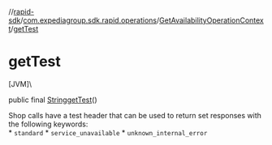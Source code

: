 //[rapid-sdk](../../../index.md)/[com.expediagroup.sdk.rapid.operations](../index.md)/[GetAvailabilityOperationContext](index.md)/[getTest](get-test.md)

# getTest

[JVM]\

public final [String](https://docs.oracle.com/javase/8/docs/api/java/lang/String.html)[getTest](get-test.md)()

Shop calls have a test header that can be used to return set responses with the following keywords:<br> * `standard` * `service_unavailable` * `unknown_internal_error`
